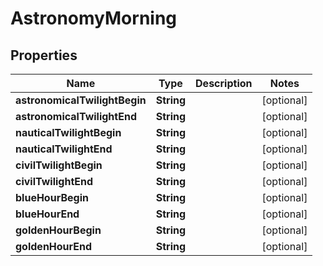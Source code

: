 # AstronomyMorning

## Properties

Name | Type | Description | Notes
------------ | ------------- | ------------- | -------------
**astronomicalTwilightBegin** | **String** |  | [optional] 
**astronomicalTwilightEnd** | **String** |  | [optional] 
**nauticalTwilightBegin** | **String** |  | [optional] 
**nauticalTwilightEnd** | **String** |  | [optional] 
**civilTwilightBegin** | **String** |  | [optional] 
**civilTwilightEnd** | **String** |  | [optional] 
**blueHourBegin** | **String** |  | [optional] 
**blueHourEnd** | **String** |  | [optional] 
**goldenHourBegin** | **String** |  | [optional] 
**goldenHourEnd** | **String** |  | [optional] 


